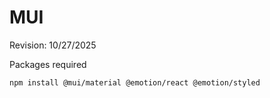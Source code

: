 # MUI

Revision: 10/27/2025

Packages required

``` bash 
npm install @mui/material @emotion/react @emotion/styled
```